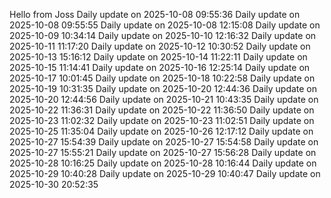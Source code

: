 ﻿Hello from Joss
Daily update on 2025-10-08 09:55:36
Daily update on 2025-10-08 09:55:55
Daily update on 2025-10-08 12:15:08
Daily update on 2025-10-09 10:34:14
Daily update on 2025-10-10 12:16:32
Daily update on 2025-10-11 11:17:20
Daily update on 2025-10-12 10:30:52
Daily update on 2025-10-13 15:16:12
Daily update on 2025-10-14 11:22:11
Daily update on 2025-10-15 11:14:41
Daily update on 2025-10-16 12:25:14
Daily update on 2025-10-17 10:01:45
Daily update on 2025-10-18 10:22:58
Daily update on 2025-10-19 10:31:35
Daily update on 2025-10-20 12:44:36
Daily update on 2025-10-20 12:44:56
Daily update on 2025-10-21 10:43:35
Daily update on 2025-10-22 11:36:31
Daily update on 2025-10-22 11:36:50
Daily update on 2025-10-23 11:02:32
Daily update on 2025-10-23 11:02:51
Daily update on 2025-10-25 11:35:04
Daily update on 2025-10-26 12:17:12
Daily update on 2025-10-27 15:54:39
Daily update on 2025-10-27 15:54:58
Daily update on 2025-10-27 15:55:21
Daily update on 2025-10-27 15:56:28
Daily update on 2025-10-28 10:16:25
Daily update on 2025-10-28 10:16:44
Daily update on 2025-10-29 10:40:28
Daily update on 2025-10-29 10:40:47
Daily update on 2025-10-30 20:52:35

